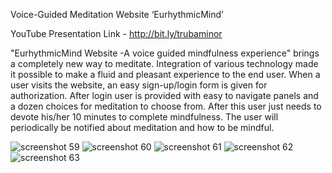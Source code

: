 Voice-Guided Meditation Website ‘EurhythmicMind’

YouTube Presentation Link - http://bit.ly/trubaminor 

"EurhythmicMind Website -A voice guided mindfulness experience" brings a completely new way to meditate. Integration of various technology made it possible to make a fluid and pleasant experience to the end user. When a user visits the website, an easy sign-up/login form is given for authorization. After login user is provided with easy to navigate panels and a dozen choices for meditation to choose from. After this user just needs to devote his/her 10 minutes to complete mindfulness. The user will periodically be notified about meditation and how to be mindful.

![screenshot 59](https://user-images.githubusercontent.com/38378916/46885934-0976a280-ce77-11e8-95e8-55c0a0c0549d.png)
![screenshot 60](https://user-images.githubusercontent.com/38378916/46885935-0a0f3900-ce77-11e8-9674-d212a39fdd00.png)
![screenshot 61](https://user-images.githubusercontent.com/38378916/46885937-0a0f3900-ce77-11e8-9f82-0f8e8fc0a0c2.png)
![screenshot 62](https://user-images.githubusercontent.com/38378916/46885939-0a0f3900-ce77-11e8-8962-865940ec4b0e.png)
![screenshot 63](https://user-images.githubusercontent.com/38378916/46885941-0aa7cf80-ce77-11e8-9bad-b61bb9759e7a.png)
